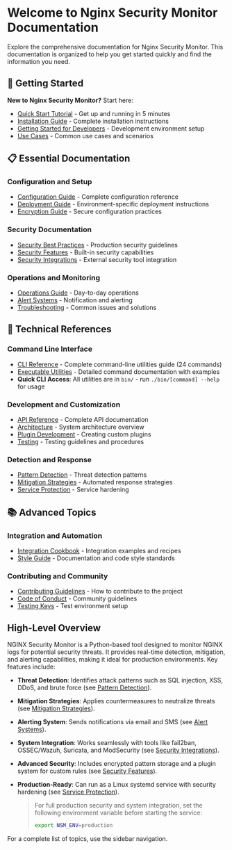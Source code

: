 # Welcome to Nginx Security Monitor Documentation

Explore the comprehensive documentation for Nginx Security Monitor. This documentation is
organized to help you get started quickly and find the information you need.

## 🚀 Getting Started

**New to Nginx Security Monitor?** Start here:

- [Quick Start Tutorial](QUICK_START_TUTORIAL.md) - Get up and running in 5 minutes
- [Installation Guide](INSTALLATION.md) - Complete installation instructions
- [Getting Started for Developers](getting-started.md) - Development environment setup
- [Use Cases](USE_CASES.md) - Common use cases and scenarios

## 📋 Essential Documentation

### Configuration and Setup

- [Configuration Guide](CONFIGURATION.md) - Complete configuration reference
- [Deployment Guide](deployment/) - Environment-specific deployment instructions
- [Encryption Guide](ENCRYPTION_GUIDE.md) - Secure configuration practices

### Security Documentation

- [Security Best Practices](security/best-practices.md) - Production security guidelines
- [Security Features](SECURITY_FEATURES.md) - Built-in security capabilities
- [Security Integrations](SECURITY_INTEGRATIONS.md) - External security tool integration

### Operations and Monitoring

- [Operations Guide](OPERATIONS_GUIDE.md) - Day-to-day operations
- [Alert Systems](ALERT_SYSTEMS.md) - Notification and alerting
- [Troubleshooting](TROUBLESHOOTING.md) - Common issues and solutions

## 🔧 Technical References

### Command Line Interface

- [CLI Reference](CLI_REFERENCE.md) - Complete command-line utilities guide (24 commands)
- [Executable Utilities](../bin/README.md) - Detailed command documentation with examples
- **Quick CLI Access**: All utilities are in `bin/` - run `./bin/[command] --help` for usage

### Development and Customization

- [API Reference](API_REFERENCE.md) - Complete API documentation
- [Architecture](ARCHITECTURE.md) - System architecture overview
- [Plugin Development](PLUGIN_DEVELOPMENT.md) - Creating custom plugins
- [Testing](TESTING.md) - Testing guidelines and procedures

### Detection and Response

- [Pattern Detection](PATTERN_DETECTION.md) - Threat detection patterns
- [Mitigation Strategies](MITIGATION_STRATEGIES.md) - Automated response strategies
- [Service Protection](SERVICE_PROTECTION.md) - Service hardening

## 📚 Advanced Topics

### Integration and Automation

- [Integration Cookbook](INTEGRATION_COOKBOOK.md) - Integration examples and recipes
- [Style Guide](STYLE_GUIDE.md) - Documentation and code style standards

### Contributing and Community

- [Contributing Guidelines](CONTRIBUTING.md) - How to contribute to the project
- [Code of Conduct](CODE_OF_CONDUCT.md) - Community guidelines
- [Testing Keys](TESTING_KEYS.md) - Test environment setup

## High-Level Overview

NGINX Security Monitor is a Python-based tool designed to monitor NGINX logs for potential security threats.
It provides real-time detection, mitigation, and alerting capabilities, making it ideal for production environments.
Key features include:

- **Threat Detection**: Identifies attack patterns such as SQL injection, XSS, DDoS, and brute force (see [Pattern Detection](PATTERN_DETECTION.md)).

- **Mitigation Strategies**: Applies countermeasures to neutralize threats (see [Mitigation Strategies](MITIGATION_STRATEGIES.md)).

- **Alerting System**: Sends notifications via email and SMS (see [Alert Systems](ALERT_SYSTEMS.md)).

- **System Integration**: Works seamlessly with tools like fail2ban, OSSEC/Wazuh, Suricata, and
  ModSecurity (see [Security Integrations](SECURITY_INTEGRATIONS.md)).

- **Advanced Security**: Includes encrypted pattern storage and a plugin system for custom rules (see [Security Features](SECURITY_FEATURES.md)).

- **Production-Ready**: Can run as a Linux systemd service with security hardening (see [Service Protection](SERVICE_PROTECTION.md)).

  > For full production security and system integration, set the following environment variable before starting the service:
  >
  > ```sh
  > export NSM_ENV=production
  > ```

For a complete list of topics, use the sidebar navigation.

